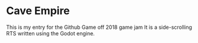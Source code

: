 Cave Empire
==================
This is my entry for the Github Game off 2018 game jam
It is a side-scrolling RTS written using the Godot engine.

